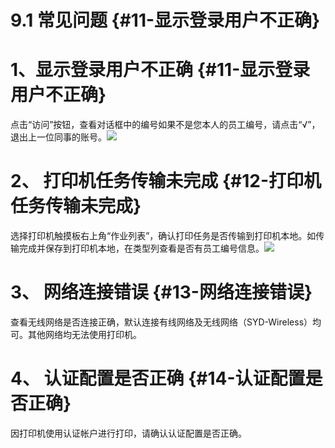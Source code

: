 # 9.1 常见问题 {#11-显示登录用户不正确}

# 1、显示登录用户不正确 {#11-显示登录用户不正确}

点击“访问”按钮，查看对话框中的编号如果不是您本人的员工编号，请点击“√”，退出上一位同事的账号。![](https://ws1.sinaimg.cn/large/006tNc79ly1fj30duiegdj31c20jh42y.jpg)

# 2、 打印机任务传输未完成 {#12-打印机任务传输未完成}

选择打印机触摸板右上角“作业列表”，确认打印任务是否传输到打印机本地。如传输完成并保存到打印机本地，在类型列查看是否有员工编号信息。![](https://ws3.sinaimg.cn/large/006tNc79ly1fj30f26s15j31c20usaht.jpg)

# 3、 网络连接错误 {#13-网络连接错误}

查看无线网络是否连接正确，默认连接有线网络及无线网络（SYD-Wireless）均可。其他网络均无法使用打印机。

# 4、 认证配置是否正确 {#14-认证配置是否正确}

因打印机使用认证帐户进行打印，请确认认证配置是否正确。

